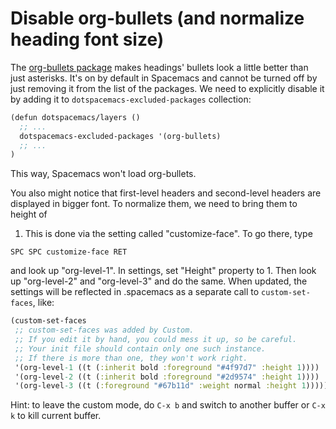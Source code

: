 # Disable org-bullets (and normalize heading font size)

The [org-bullets package](https://github.com/sabof/org-bullets) makes headings'
bullets look a little better than just asterisks. It's on by default in
Spacemacs and cannot be turned off by just removing it from the list of the
packages. We need to explicitly disable it by adding it to
`dotspacemacs-excluded-packages` collection:

```clojure
(defun dotspacemacs/layers ()
  ;; ...
  dotspacemacs-excluded-packages '(org-bullets)
  ;; ...
)
```

This way, Spacemacs won't load org-bullets.

You also might notice that first-level headers and second-level headers are
displayed in bigger font. To normalize them, we need to bring them to height of
1. This is done via the setting called "customize-face". To go there, type

```
SPC SPC customize-face RET
```

and look up "org-level-1". In settings, set "Height" property to 1. Then look up
"org-level-2" and "org-level-3" and do the same. When updated, the settings will
be reflected in .spacemacs as a separate call to `custom-set-faces`, like:

```clojure
(custom-set-faces
 ;; custom-set-faces was added by Custom.
 ;; If you edit it by hand, you could mess it up, so be careful.
 ;; Your init file should contain only one such instance.
 ;; If there is more than one, they won't work right.
 '(org-level-1 ((t (:inherit bold :foreground "#4f97d7" :height 1))))
 '(org-level-2 ((t (:inherit bold :foreground "#2d9574" :height 1))))
 '(org-level-3 ((t (:foreground "#67b11d" :weight normal :height 1)))))
```

Hint: to leave the custom mode, do `C-x b` and switch to another buffer or `C-x
k` to kill current buffer.

